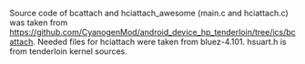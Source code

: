 Source code of bcattach and hciattach_awesome (main.c and hciattach.c) was taken from https://github.com/CyanogenMod/android_device_hp_tenderloin/tree/ics/bcattach.
Needed files for hciattach were taken from bluez-4.101.
hsuart.h is from tenderloin kernel sources.
